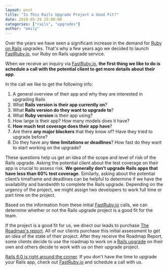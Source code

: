 ```yaml
---
layout: post
title: "Is This Rails Upgrade Project a Good Fit?"
date: 2019-05-29 15:00:00
categories: ["rails", "upgrades"]
author: "emily"
---
```


Over the years we have seen a significant increase in the  demand for [Ruby on Rails](http://rubyonrails.org/) upgrades. That's why a few years ago we decided to launch [FastRuby.io](https://fastruby.io), our Ruby on Rails upgrade service.

When we receive an inquiry via [FastRuby.io](https://fastruby.io), **the first thing we like to do is schedule a call with the potential client to get more details about their app**.

<!--more-->

In the call we like to get the following info:

1. A general overview of their app and why they are interested in upgrading Rails
2. What **Rails version is their app currently on**?
3. What **Rails version do they want to upgrade to**?
4. What **Ruby version** is their app using?
5. How large is their app? How many models does it have?
6. **How much test coverage does their app have**?
7. Are there **any major blockers** that they know of? Have they tried to upgrade before?
8. Do they have any **time limitations or deadlines**? How fast do they want to start working on the upgrade?

These questions help us get an idea of the scope and level of risk of the Rails upgrade. Asking the potential client about the test coverage on their app is crucial to assess risk. **We generally don’t upgrade Rails apps that have less than 60% test coverage**. Similarly, asking about the potential client’s timeframe and deadlines can be helpful to determine if we have the availability and bandwidth to complete the Rails upgrade. Depending on the urgency of the project, we might assign two developers to work full time or part time on the project.

Based on the information from these initial [FastRuby.io](https://fastruby.io) calls, we can determine whether or not the Rails upgrade project is a good fit for the team.

If the project is a good fit for us, we direct our leads to purchase [The Roadmap's report](https://fastruby.io/roadmap). All of our clients purchase this initial assessment to get an idea of the state of their project. After they receive the Roadmap Report, some clients decide to use the roadmap to work on a [Rails upgrade](https://fastruby.io/blog/tags/upgrades) on their own and others decide to work with us on their upgrade project.

[Rails 6.0 is right around the corner](https://fastruby.io/blog/rails/upgrades/upgrade-rails-from-5-2-to-6-0.html). If you don't have the time to upgrade your Rails app, check out [FastRuby.io](https://fastruby.io) and schedule a call with us.
